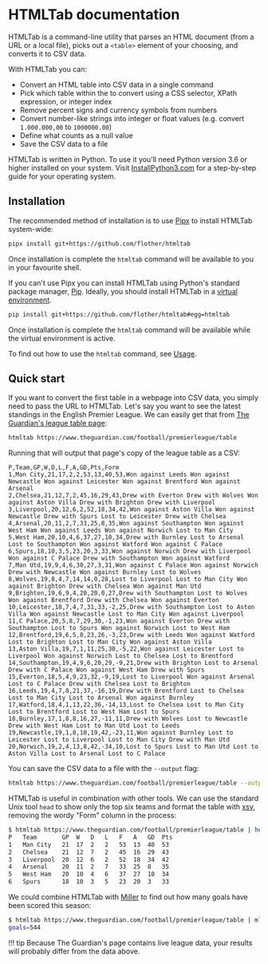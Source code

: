 # HTMLTab documentation

HTMLTab is a command-line utility that parses an HTML document (from a URL or a local file), picks out a `<table>` element of your choosing, and converts it to CSV data.

With HTMLTab you can:

- Convert an HTML table into CSV data in a single command
- Pick which table within the to convert using a CSS selector, XPath expression, or integer index
- Remove percent signs and currency symbols from numbers
- Convert number-like strings into integer or float values (e.g. convert `1.000.000,00` to `1000000.00`)
- Define what counts as a null value
- Save the CSV data to a file

HTMLTab is written in Python. To use it you'll need Python version 3.6 or higher installed on your system. Visit [InstallPython3.com](https://installpython3.com/) for a step-by-step guide for your operating system.

## Installation

The recommended method of installation is to use [Pipx](https://pypa.github.io/pipx/) to install HTMLTab system-wide:

```sh
pipx install git+https://github.com/flother/htmltab
```

Once installation is complete the `htmltab` command will be available to you in your favourite shell.

If you can't use Pipx you can install HTMLTab using Python's standard package manager, [Pip](https://pip.pypa.io/en/stable/). Ideally, you should install HTMLTab in a [virtual environment](https://realpython.com/python-virtual-environments-a-primer/).

```sh
pip install git+https://github.com/flother/htmltab#egg=htmltab
```

Once installation is complete the `htmltab` command will be available while the virtual environment is active.

To find out how to use the `htmltab` command, see [Usage](usage.md).

## Quick start

If you want to convert the first table in a webpage into CSV data, you simply need to pass the URL to HTMLTab. Let's say you want to see the latest standings in the English Premier League. We can easily get that from [The Guardian's league table page](https://www.theguardian.com/football/premierleague/table):

```sh
htmltab https://www.theguardian.com/football/premierleague/table
```

Running that will output that page's copy of the league table as a CSV:

```csv
P,Team,GP,W,D,L,F,A,GD,Pts,Form
1,Man City,21,17,2,2,53,13,40,53,Won against Leeds Won against Newcastle Won against Leicester Won against Brentford Won against Arsenal
2,Chelsea,21,12,7,2,45,16,29,43,Drew with Everton Drew with Wolves Won against Aston Villa Drew with Brighton Drew with Liverpool
3,Liverpool,20,12,6,2,52,18,34,42,Won against Aston Villa Won against Newcastle Drew with Spurs Lost to Leicester Drew with Chelsea
4,Arsenal,20,11,2,7,33,25,8,35,Won against Southampton Won against West Ham Won against Leeds Won against Norwich Lost to Man City
5,West Ham,20,10,4,6,37,27,10,34,Drew with Burnley Lost to Arsenal Lost to Southampton Won against Watford Won against C Palace
6,Spurs,18,10,3,5,23,20,3,33,Won against Norwich Drew with Liverpool Won against C Palace Drew with Southampton Won against Watford
7,Man Utd,19,9,4,6,30,27,3,31,Won against C Palace Won against Norwich Drew with Newcastle Won against Burnley Lost to Wolves
8,Wolves,19,8,4,7,14,14,0,28,Lost to Liverpool Lost to Man City Won against Brighton Drew with Chelsea Won against Man Utd
9,Brighton,19,6,9,4,20,20,0,27,Drew with Southampton Lost to Wolves Won against Brentford Drew with Chelsea Won against Everton
10,Leicester,18,7,4,7,31,33,-2,25,Drew with Southampton Lost to Aston Villa Won against Newcastle Lost to Man City Won against Liverpool
11,C Palace,20,5,8,7,29,30,-1,23,Won against Everton Drew with Southampton Lost to Spurs Won against Norwich Lost to West Ham
12,Brentford,19,6,5,8,23,26,-3,23,Drew with Leeds Won against Watford Lost to Brighton Lost to Man City Won against Aston Villa
13,Aston Villa,19,7,1,11,25,30,-5,22,Won against Leicester Lost to Liverpool Won against Norwich Lost to Chelsea Lost to Brentford
14,Southampton,19,4,9,6,20,29,-9,21,Drew with Brighton Lost to Arsenal Drew with C Palace Won against West Ham Drew with Spurs
15,Everton,18,5,4,9,23,32,-9,19,Lost to Liverpool Won against Arsenal Lost to C Palace Drew with Chelsea Lost to Brighton
16,Leeds,19,4,7,8,21,37,-16,19,Drew with Brentford Lost to Chelsea Lost to Man City Lost to Arsenal Won against Burnley
17,Watford,18,4,1,13,22,36,-14,13,Lost to Chelsea Lost to Man City Lost to Brentford Lost to West Ham Lost to Spurs
18,Burnley,17,1,8,8,16,27,-11,11,Drew with Wolves Lost to Newcastle Drew with West Ham Lost to Man Utd Lost to Leeds
19,Newcastle,19,1,8,10,19,42,-23,11,Won against Burnley Lost to Leicester Lost to Liverpool Lost to Man City Drew with Man Utd
20,Norwich,19,2,4,13,8,42,-34,10,Lost to Spurs Lost to Man Utd Lost to Aston Villa Lost to Arsenal Lost to C Palace
```

You can save the CSV data to a file with the `--output` flag:

```sh
htmltab https://www.theguardian.com/football/premierleague/table --output epl.csv
```

HTMLTab is useful in combination with other tools. We can use the standard Unix tool `head` to show only the top six teams and format the table with [xsv](https://github.com/BurntSushi/xsv), removing the wordy "Form" column in the process:

```sh
$ htmltab https://www.theguardian.com/football/premierleague/table | head -n 7 | xsv select "!Form" | xsv table
P   Team       GP  W   D   L   F   A   GD  Pts
1   Man City   21  17  2   2   53  13  40  53
2   Chelsea    21  12  7   2   45  16  29  43
3   Liverpool  20  12  6   2   52  18  34  42
4   Arsenal    20  11  2   7   33  25  8   35
5   West Ham   20  10  4   6   37  27  10  34
6   Spurs      18  10  3   5   23  20  3   33
```

We could combine HTMLTab with [Miller](https://miller.readthedocs.io/) to find out how many goals have been scored this season:

```sh
$ htmltab https://www.theguardian.com/football/premierleague/table | mlr --icsv put -q '@goals += $F; end { emit @goals }'
goals=544
```

!!! tip
    Because The Guardian's page contains live league data, your results will probably differ from the data above.
